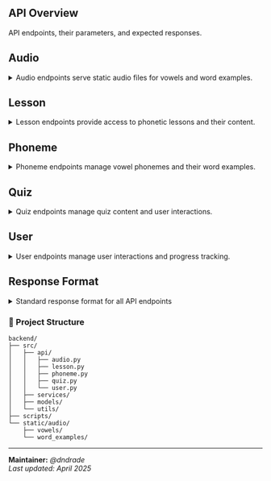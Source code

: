## API Overview

API endpoints, their parameters, and expected responses.

## Audio

<details>
<summary>Audio endpoints serve static audio files for vowels and word examples.</summary>

### `GET /audio/vowels/<path:filename>`

Serves vowel audio files from the static directory.

**Example:** 
```
GET /audio/vowels/1-i_close_front_unrounded_vowel.mp3
```

**Returns:** The requested audio file

### `GET /audio/word_examples/<filename>`

Serves word example audio files from the static directory.

**Example:**
```
GET /audio/word_examples/example1.mp3
```

**Returns:** The requested audio file
</details>

## Lesson

<details>
<summary>Lesson endpoints provide access to phonetic lessons and their content.</summary>

### `GET /lesson/`

Retrieves all lessons from the database.

**Query Parameters:**
- `format` (optional): Set to "frontend" to get data formatted for the frontend

**Returns:** 
- When `format=frontend`: JSON formatted for the frontend
- Otherwise: A success response with an array of lesson objects

### `GET /lesson/<int:lesson_id>`

Retrieves a specific lesson by its ID.

**Parameters:**
- `lesson_id`: The ID of the lesson to retrieve

**Query Parameters:**
- `format` (optional): Set to "frontend" to get data formatted for the frontend

**Returns:**
- When `format=frontend`: JSON formatted for the frontend
- Otherwise: A success response with the lesson object
- 404 error if the lesson is not found

### `GET /lesson/vowel/<string:vowel_id>`

Retrieves a lesson associated with a specific vowel.

**Parameters:**
- `vowel_id`: The ID of the vowel (e.g., "v1", "v2")

**Query Parameters:**
- `details` (optional): Set to "true" to include detailed information
- `format` (optional): Set to "frontend" to get data formatted for the frontend

**Returns:**
- When `format=frontend`: JSON formatted for the frontend
- Otherwise: A success response with the lesson object
- 404 error if the lesson is not found
</details>

## Phoneme

<details>
<summary>Phoneme endpoints manage vowel phonemes and their word examples.</summary>

### Vowel Operations

<details>
<summary>Endpoints for managing vowel phonemes</summary>

### `GET /phoneme/`

Retrieves all vowel phonemes.

**Returns:** A list of all vowel phonemes in the database

### `GET /phoneme/<string:vowel_id>`

Retrieves a specific vowel by its ID.

**Parameters:**
- `vowel_id`: The ID of the vowel to retrieve (e.g., "v1", "v2")

**Returns:**
- The vowel object if found
- 404 error if the vowel is not found

### `POST /phoneme/`

Adds a new vowel phoneme to the database.

**Expected JSON:**
```json
{
  "phoneme": "ə",
  "name": "Schwa",
  "description": "Mid central vowel"
}
```

**Returns:**
- Success response with the created vowel
- Error response if creation fails

### `PUT /phoneme/<string:vowel_id>`

Updates an existing vowel phoneme.

**Parameters:**
- `vowel_id`: The ID of the vowel to update

**Expected JSON:** Fields to update (phoneme, name, description)

**Returns:**
- Success response with the updated vowel
- 404 error if the vowel is not found

### `DELETE /phoneme/<string:vowel_id>`

Deletes a vowel phoneme.

**Parameters:**
- `vowel_id`: The ID of the vowel to delete

**Returns:**
- Success response if deletion is successful
- 404 error if the vowel is not found
</details>

### Word Example Operations

<details>
<summary>Endpoints for managing word examples</summary>

### `GET /phoneme/<string:vowel_id>/word-examples`

Retrieves all word examples for a specific vowel.

**Parameters:**
- `vowel_id`: The ID of the vowel

**Returns:**
- List of word examples for the specified vowel
- 404 error if the vowel is not found

### `GET /phoneme/word-example`

Retrieves a word example by its name.

**Query Parameters:**
- `word`: The word to search for

**Returns:**
- The word example if found
- 404 error if not found

### `POST /phoneme/word-example`

Adds a new word example.

**Expected JSON:**
```json
{
  "word": "example",
  "vowel_id": "v1",
  "ipa": "ɪgˈzæmpəl",
  "audio_url": "example.mp3"
}
```

**Returns:**
- Success response with the created word example
- Error response if creation fails

### `GET /phoneme/word-example/<int:example_id>`

Retrieves a word example by its ID.

**Parameters:**
- `example_id`: The ID of the word example

**Returns:**
- The word example if found
- 404 error if not found

### `PUT /phoneme/word-example/<int:example_id>`

Updates an existing word example.

**Parameters:**
- `example_id`: The ID of the word example to update

**Expected JSON:** Fields to update (word, vowel_id, ipa, audio_url)

**Returns:**
- Success response with the updated word example
- 404 error if not found

### `DELETE /phoneme/word-example/<int:example_id>`

Deletes a word example.

**Parameters:**
- `example_id`: The ID of the word example to delete

**Returns:**
- Success response if deletion is successful
- 404 error if not found
</details>
</details>

## Quiz

<details>
<summary>Quiz endpoints manage quiz content and user interactions.</summary>

### User Quiz Endpoints

<details>
<summary>Endpoints for user quiz interactions</summary>

### `GET /quiz/<int:quiz_id>`

Retrieves a quiz by its ID.

**Parameters:**
- `quiz_id`: The ID of the quiz to retrieve

**Returns:**
- The formatted quiz object if found
- 404 error if the quiz is not found
</details>

### Admin Quiz Endpoints

<details>
<summary>Endpoints for administrative operations on quizzes</summary>

### `GET /admin/quiz/`

Lists all quizzes (admin only).

**Returns:** A list of all quizzes in the database

### `POST /admin/quiz/`

Creates a new quiz (admin only).

**Expected JSON:** Quiz data including questions and options

**Returns:**
- Success response with the created quiz
- Error response if creation fails

### `GET /admin/quiz/<int:quiz_id>`

Retrieves a quiz by its ID (admin only).

**Parameters:**
- `quiz_id`: The ID of the quiz to retrieve

**Returns:**
- The quiz object if found
- 404 error if the quiz is not found

### `DELETE /admin/quiz/<int:quiz_id>`

Deletes a quiz (admin only).

**Parameters:**
- `quiz_id`: The ID of the quiz to delete

**Returns:**
- Success response if deletion is successful
- 404 error if the quiz is not found
</details>
</details>

## User

<details>
<summary>User endpoints manage user interactions and progress tracking.</summary>

### `POST /user/quiz-score`

Logs a quiz attempt.

**Expected JSON:**
```json
{
  "session_id": "user-session-123",
  "quiz_id": 1,
  "score": 8,
  "total": 10
}
```

**Returns:** Success response with the logged score

### `GET /user/quiz-score`

Gets the most recent quiz score for a session.

**Query Parameters:**
- `session_id`: The user's session ID
- `quiz_id`: The ID of the quiz

**Returns:**
- The quiz score if found
- 404 error if no score is found
</details>

## Response Format

<details>
<summary>Standard response format for all API endpoints</summary>

### Success Response

```json
{
  "success": true,
  "message": "Operation successful message",
  "data": {
    // Response data specific to the endpoint
  }
}
```

### Error Response

```json
{
  "success": false,
  "message": "Error message describing what went wrong",
  "error": {
    "code": 404,  // HTTP status code
    "details": "Additional error details if available"
  }
}
```
</details>


### 📂 Project Structure

```
backend/
├── src/
│   ├── api/
│   │   ├── audio.py
│   │   ├── lesson.py
│   │   ├── phoneme.py
│   │   ├── quiz.py
│   │   └── user.py
│   ├── services/
│   ├── models/
│   └── utils/
├── scripts/
└── static/audio/
    ├── vowels/
    └── word_examples/
```


---

**Maintainer:** _@dndrade_  
_Last updated: April 2025_
